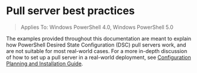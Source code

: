# Pull server best practices

>Applies To: Windows PowerShell 4.0, Windows PowerShell 5.0

The examples provided throughout this documentation are meant to explain how PowerShell Desired State Configuration (DSC) pull servers work, and are not suitable for most real-world cases. For a more in-depth discussion of how to set up a pull server in a real-world deployment, see [Configuration Planning and Installation Guide](https://github.com/PowerShell/Whitepapers/blob/master/PullServerCPIG/PullServerCPIG.md).<!--HONumber=Mar16_HO4-->
